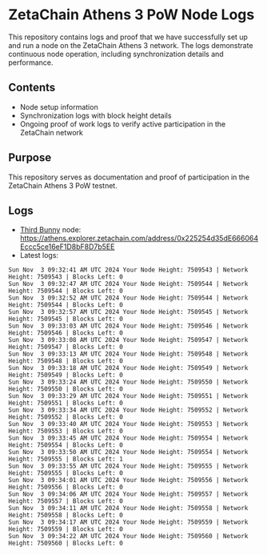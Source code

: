 # ZetaChain Athens 3 PoW Node Logs
This repository contains logs and proof that we have successfully set up and run a node on the ZetaChain Athens 3 network. The logs demonstrate continuous node operation, including synchronization details and performance.

## Contents
- Node setup information
- Synchronization logs with block height details
- Ongoing proof of work logs to verify active participation in the ZetaChain network

## Purpose
This repository serves as documentation and proof of participation in the ZetaChain Athens 3 PoW testnet.

## Logs

- [Third Bunny](https://thirdbunny.xyz/) node: https://athens.explorer.zetachain.com/address/0x225254d35dE666064Eccc5ce16eF1D8bF8D7b5EE
- Latest logs:
```
Sun Nov  3 09:32:41 AM UTC 2024 Your Node Height: 7509543 | Network Height: 7509543 | Blocks Left: 0
Sun Nov  3 09:32:47 AM UTC 2024 Your Node Height: 7509544 | Network Height: 7509544 | Blocks Left: 0
Sun Nov  3 09:32:52 AM UTC 2024 Your Node Height: 7509544 | Network Height: 7509544 | Blocks Left: 0
Sun Nov  3 09:32:57 AM UTC 2024 Your Node Height: 7509545 | Network Height: 7509545 | Blocks Left: 0
Sun Nov  3 09:33:03 AM UTC 2024 Your Node Height: 7509546 | Network Height: 7509546 | Blocks Left: 0
Sun Nov  3 09:33:08 AM UTC 2024 Your Node Height: 7509547 | Network Height: 7509547 | Blocks Left: 0
Sun Nov  3 09:33:13 AM UTC 2024 Your Node Height: 7509548 | Network Height: 7509548 | Blocks Left: 0
Sun Nov  3 09:33:18 AM UTC 2024 Your Node Height: 7509549 | Network Height: 7509549 | Blocks Left: 0
Sun Nov  3 09:33:24 AM UTC 2024 Your Node Height: 7509550 | Network Height: 7509550 | Blocks Left: 0
Sun Nov  3 09:33:29 AM UTC 2024 Your Node Height: 7509551 | Network Height: 7509551 | Blocks Left: 0
Sun Nov  3 09:33:34 AM UTC 2024 Your Node Height: 7509552 | Network Height: 7509552 | Blocks Left: 0
Sun Nov  3 09:33:40 AM UTC 2024 Your Node Height: 7509553 | Network Height: 7509553 | Blocks Left: 0
Sun Nov  3 09:33:45 AM UTC 2024 Your Node Height: 7509554 | Network Height: 7509554 | Blocks Left: 0
Sun Nov  3 09:33:50 AM UTC 2024 Your Node Height: 7509554 | Network Height: 7509555 | Blocks Left: 1
Sun Nov  3 09:33:55 AM UTC 2024 Your Node Height: 7509555 | Network Height: 7509555 | Blocks Left: 0
Sun Nov  3 09:34:01 AM UTC 2024 Your Node Height: 7509556 | Network Height: 7509556 | Blocks Left: 0
Sun Nov  3 09:34:06 AM UTC 2024 Your Node Height: 7509557 | Network Height: 7509557 | Blocks Left: 0
Sun Nov  3 09:34:11 AM UTC 2024 Your Node Height: 7509558 | Network Height: 7509558 | Blocks Left: 0
Sun Nov  3 09:34:17 AM UTC 2024 Your Node Height: 7509559 | Network Height: 7509559 | Blocks Left: 0
Sun Nov  3 09:34:22 AM UTC 2024 Your Node Height: 7509560 | Network Height: 7509560 | Blocks Left: 0
```
